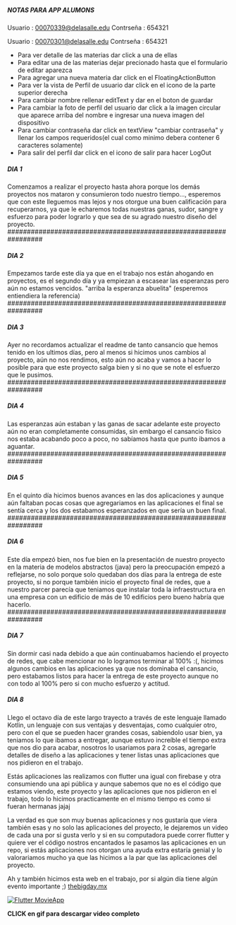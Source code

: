 ##### NOTAS PARA APP ALUMONS #####

Usuario : 00070339@delasalle.edu
Contrseña : 654321

Usuario : 00070301@delasalle.edu
Contrseña : 654321

- Para ver detalle de las materias dar click a una de ellas
- Para editar una de las materias dejar precionado hasta que el formulario de editar aparezca
- Para agregar una nueva materia dar click en el FloatingActionButton
- Para ver la vista de Perfil de usuario dar click en el icono de la parte superior derecha
- Para cambiar nombre rellenar editText y dar en el boton de guardar
- Para cambiar la foto de perfil del usuario dar click a la imagen circular que aparece arriba del nombre e ingresar una nueva imagen del dispositivo
- Para cambiar contraseña dar click en textView "cambiar contraseña" y llenar los campos requeridos(el cual como minimo debera contener 6 caracteres solamente)
- Para salir del perfil dar click en el icono de salir para hacer LogOut

##### DIA 1 #####
Comenzamos a realizar el proyecto hasta ahora 
porque los demás proyectos nos mataron y consumieron todo nuestro tiempo..., 
esperemos que con este lleguemos mas lejos y nos otorgue una buen calificación para recuperarnos, 
ya que le echaremos todas nuestras ganas, sudor, sangre y esfuerzo para poder lograrlo y que sea de su agrado nuestro diseño del proyecto.
#################################################################

##### DIA 2 #####
Empezamos tarde este día ya que en el trabajo nos están ahogando en proyectos, 
es el segundo día y ya empiezan a escasear las esperanzas pero aún no estamos vencidos.
"arriba la esperanza abuelita" (esperemos entiendiera la referencia)
#################################################################

##### DIA 3 #####
Ayer no recordamos actualizar el readme de tanto cansancio que hemos tenido en los ultimos días,
pero al menos si hicimos unos cambios al proyecto, aún no nos rendimos, esto aún no acaba y vamos a hacer lo posible para que este proyecto salga bien
y si no que se note el esfuerzo que le pusimos.
#################################################################

##### DIA 4 #####
Las esperanzas aún estaban y las ganas de sacar adelante este proyecto aún no eran completamente consumidas,
sin embargo el cansancio fisico nos estaba acabando poco a poco, no sabíamos hasta que punto ibamos a aguantar.
#################################################################

##### DIA 5 #####
En el quinto día hicimos buenos avances en las dos aplicaciones y aunque aún faltaban pocas cosas que agregariamos en las aplicaciones
el final se sentía cerca y los dos estabamos esperanzados en que sería un buen final.
#################################################################

##### DIA 6 #####
Este día empezó bien, nos fue bien en la presentación de nuestro proyecto en la materia de modelos abstractos (java) pero
la preocupación empezó a reflejarse, no solo porque solo quedaban dos días para la entrega de este proyecto, si no porque
también inicio el proyecto final de redes, que a nuestro parcer parecía que teniamos que instalar toda la infraestructura
en una empresa con un edificio de más de 10 edificios pero bueno habría que hacerlo.
#################################################################

##### DIA 7 #####
Sin dormir casi nada debido a que aún continuabamos haciendo el proyecto de redes, que cabe mencionar no lo logramos terminar al 100% :(,
hicimos algunos cambios en las aplicaciones ya que nos dominaba el cansancio, pero estabamos listos para hacer la entrega de este proyecto
aunque no con todo al 100% pero si con mucho esfuerzo y actitud.

##### DIA 8 #####
Llego el octavo día de este largo trayecto a través de este lenguaje llamado Kotlin, un lenguaje con sus ventajas y desventajas,
como cualquier otro, pero con el que se pueden hacer grandes cosas, sabiendolo usar bien, ya teniamos lo que ibamos a entregar, aunque
estuvo increíble el tiempo extra que nos dio para acabar, nosotros lo usariamos para 2 cosas, agregarle detalles de diseño a las aplicaciones y 
tener listas unas aplicaciones que nos pidieron en el trabajo.

Estás aplicaciones las realizamos con flutter una igual con firebase y otra consumiendo una api pública y aunque sabemos
que no es el código que estamos viendo, este proyecto y las aplicaciones que nos pidieron en el trabajo, todo lo hicimos practicamente en el mismo tiempo
es como si fueran hermanas jajaj

La verdad es que son muy buenas aplicaciones y nos gustaría que viera también esas y no solo las aplicaciones del proyecto, le dejaremos un video
de cada una por si gusta verlo y si en su computadora puede correr flutter y quiere ver el código nostros encantados le pasamos las aplicaciones en un repo,
si estás aplicaciones nos otorgan una ayuda extra estaría genial y lo valorariamos mucho ya que las hicimos a la par que las aplicaciones del proyecto.

Ah y también hicimos esta web en el trabajo, por si algún día tiene algún evento importante ;) [thebigday.mx](https://thebigday.mx)

[![Flutter MovieApp](https://media.giphy.com/media/FCPso9BiWWO6bjXJKT/giphy.gif)](https://drive.google.com/file/d/1B6jP-jqA0lbyCFC4sKOQ8Rlw_92bXa8p/view?usp=sharing)

__CLICK en gif para descargar video completo__


